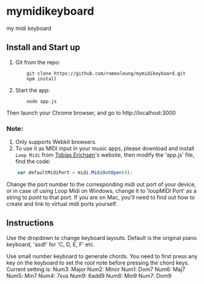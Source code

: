 # mymidikeyboard
my midi keyboard

## Install and Start up
1. Git from the repo:
    ```
        git clone https://github.com/romeoleung/mymidikeyboard.git
        npm install
    ```

2. Start the app:
	```
		node app.js
	```
Then launch your Chrome browser, and go to http://localhost:3000

### Note: 
1. Only supports Webkit browsers.
2. To use it as MIDI input in your music apps, please download and install `Loop Midi` from [Tobias Erichsen](http://www.tobias-erichsen.de/)'s website, then modify the 'app.js' file, find the code:
```javascript
	var defaultMidiPort = midi.MidiOutOpen(0);
```
Change the port number to the corresponding midi out port of your device, or in case of using Loop Midi on Windows, change it to 'loopMIDI Port' as a string to point to that port.
If you are on Mac, you'll need to find out how to create and link to virtual midi ports yourself.

## Instructions
Use the dropdown to change keyboard layouts.
Default is the original piano keyboard, 'asdf' for 'C, D, E, F' etc.

Use small number keyboard to generate chords. You need to first press any key on the keyboard to set the root note before pressing the chord keys.
Current setting is:
Num3: Major
Num2: Minor
Num1: Dom7
Num6: Maj7
Num5: Min7
Num4: 7sus
Num9: 6add9
Num8: Min9
Num7: Dom9